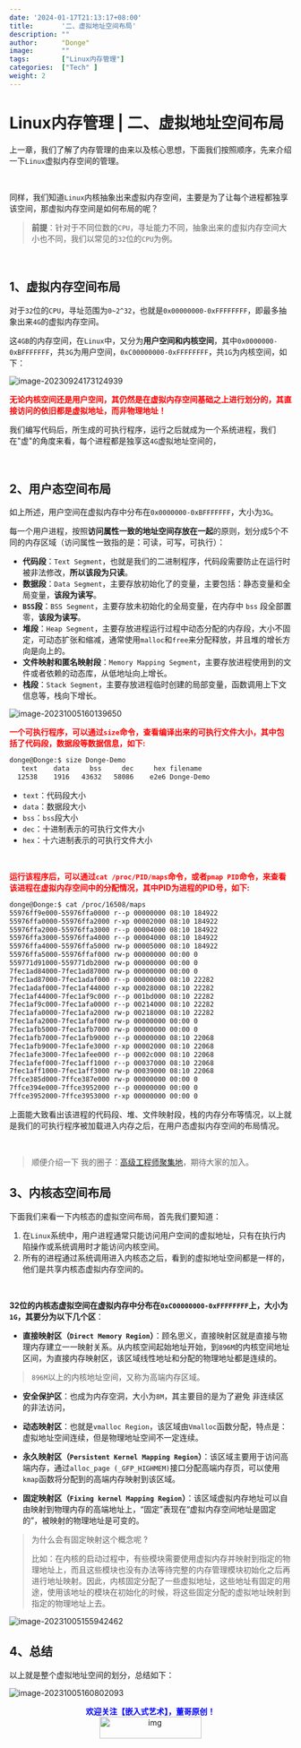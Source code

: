 ```yaml
---
date: '2024-01-17T21:13:17+08:00'
title:       '二、虚拟地址空间布局'
description: ""
author:      "Donge"
image:       ""
tags:        ["Linux内存管理"]
categories:  ["Tech" ]
weight: 2
---
```


# Linux内存管理 | 二、虚拟地址空间布局


上一章，我们了解了内存管理的由来以及核心思想，下面我们按照顺序，先来介绍一下`Linux`虚拟内存空间的管理。

&nbsp;

同样，我们知道`Linux`内核抽象出来虚拟内存空间，主要是为了让每个进程都独享该空间，那虚拟内存空间是如何布局的呢？

> **前提**：针对于不同位数的`CPU`，寻址能力不同，抽象出来的虚拟内存空间大小也不同，我们以常见的`32`位的`CPU`为例。

&nbsp;

## 1、虚拟内存空间布局

对于`32`位的`CPU`，寻址范围为`0~2^32`，也就是`0x00000000-0xFFFFFFFF`，即最多抽象出来`4G`的虚拟内存空间。

这`4GB`的内存空间，在`Linux`中，又分为**用户空间和内核空间**，其中`0x0000000-0xBFFFFFFF`，共`3G`为用户空间，`0xC00000000-0xFFFFFFFF`，共`1G`为内核空间，如下：

![image-20230924173124939](https://image-1305421143.cos.ap-nanjing.myqcloud.com/image/image-20230924173124939.png)

<font color = "red">**无论内核空间还是用户空间，其仍然是在虚拟内存空间基础之上进行划分的，其直接访问的依旧都是虚拟地址，而非物理地址！**</font>

我们编写代码后，所生成的可执行程序，运行之后就成为一个系统进程，我们在"虚"的角度来看，每个进程都是独享这`4G`虚拟地址空间的，

&nbsp;

## 2、用户态空间布局

如上所述，用户空间在虚拟内存中分布在`0x0000000-0xBFFFFFFF`，大小为`3G`。

每一个用户进程，按照**访问属性一致的地址空间存放在一起**的原则，划分成5个不同的内存区域（访问属性一致指的是：可读，可写，可执行）：

- **代码段**：`Text Segment`，也就是我们的二进制程序，代码段需要防止在运行时被非法修改，**所以该段为只读**。
- **数据段**：`Data Segment`，主要存放初始化了的变量，主要包括：静态变量和全局变量，**该段为读写**。
- **`BSS`段**：`BSS Segment`，主要存放未初始化的全局变量，在内存中 `bss` 段全部置零，**该段为读写**。
- **堆段**：`Heap Segment`，主要存放进程运行过程中动态分配的内存段，大小不固定，可动态扩张和缩减，通常使用`malloc`和`free`来分配释放，并且堆的增长方向是向上的。
- **文件映射和匿名映射段**：`Memory Mapping Segment`，主要存放进程使用到的文件或者依赖的动态库，从低地址向上增长。
- **栈段**：`Stack Segment`，主要存放进程临时创建的局部变量，函数调用上下文信息等，栈向下增长。

![image-20231005160139650](https://image-1305421143.cos.ap-nanjing.myqcloud.com/image/image-20231005160139650.png)

<font color = "red">**一个可执行程序，可以通过`size`命令，查看编译出来的可执行文件大小，其中包括了代码段，数据段等数据信息，如下:**</font>

```bash
donge@Donge:$ size Donge-Demo
   text    data     bss     dec     hex filename
  12538    1916   43632   58086    e2e6 Donge-Demo
```

- `text`：代码段大小
- `data`：数据段大小
- `bss`：`bss`段大小
- `dec`：十进制表示的可执行文件大小
- `hex`：十六进制表示的可执行文件大小

&nbsp;

<font color = "red">**运行该程序后，可以通过`cat /proc/PID/maps`命令，或者`pmap PID`命令，来查看该进程在虚拟内存空间中的分配情况，其中PID为进程的PID号，如下:**</font>

```bash
donge@Donge:$ cat /proc/16508/maps
55976ff9e000-55976ffa0000 r--p 00000000 08:10 184922                     /home/donge/WorkSpace/Program/Donge_Programs/Donge_Demo/build/Donge-Demo
55976ffa0000-55976ffa2000 r-xp 00002000 08:10 184922                     /home/donge/WorkSpace/Program/Donge_Programs/Donge_Demo/build/Donge-Demo
55976ffa2000-55976ffa3000 r--p 00004000 08:10 184922                     /home/donge/WorkSpace/Program/Donge_Programs/Donge_Demo/build/Donge-Demo
55976ffa3000-55976ffa4000 r--p 00004000 08:10 184922                     /home/donge/WorkSpace/Program/Donge_Programs/Donge_Demo/build/Donge-Demo
55976ffa4000-55976ffa5000 rw-p 00005000 08:10 184922                     /home/donge/WorkSpace/Program/Donge_Programs/Donge_Demo/build/Donge-Demo
55976ffa5000-55976ffaf000 rw-p 00000000 00:00 0
559771d91000-559771db2000 rw-p 00000000 00:00 0                          [heap]
7fec1ad84000-7fec1ad87000 rw-p 00000000 00:00 0
7fec1ad87000-7fec1adaf000 r--p 00000000 08:10 22282                      /usr/lib/x86_64-linux-gnu/libc.so.6
7fec1adaf000-7fec1af44000 r-xp 00028000 08:10 22282                      /usr/lib/x86_64-linux-gnu/libc.so.6
7fec1af44000-7fec1af9c000 r--p 001bd000 08:10 22282                      /usr/lib/x86_64-linux-gnu/libc.so.6
7fec1af9c000-7fec1afa0000 r--p 00214000 08:10 22282                      /usr/lib/x86_64-linux-gnu/libc.so.6
7fec1afa0000-7fec1afa2000 rw-p 00218000 08:10 22282                      /usr/lib/x86_64-linux-gnu/libc.so.6
7fec1afa2000-7fec1afaf000 rw-p 00000000 00:00 0
7fec1afb5000-7fec1afb7000 rw-p 00000000 00:00 0
7fec1afb7000-7fec1afb9000 r--p 00000000 08:10 22068                      /usr/lib/x86_64-linux-gnu/ld-linux-x86-64.so.2
7fec1afb9000-7fec1afe3000 r-xp 00002000 08:10 22068                      /usr/lib/x86_64-linux-gnu/ld-linux-x86-64.so.2
7fec1afe3000-7fec1afee000 r--p 0002c000 08:10 22068                      /usr/lib/x86_64-linux-gnu/ld-linux-x86-64.so.2
7fec1afef000-7fec1aff1000 r--p 00037000 08:10 22068                      /usr/lib/x86_64-linux-gnu/ld-linux-x86-64.so.2
7fec1aff1000-7fec1aff3000 rw-p 00039000 08:10 22068                      /usr/lib/x86_64-linux-gnu/ld-linux-x86-64.so.2
7ffce385d000-7ffce387e000 rw-p 00000000 00:00 0                          [stack]
7ffce394e000-7ffce3952000 r--p 00000000 00:00 0                          [vvar]
7ffce3952000-7ffce3953000 r-xp 00000000 00:00 0                          [vdso]
```

上面能大致看出该进程的代码段、堆、文件映射段，栈的内存分布等情况，以上就是我们的可执行程序被加载进入内存之后，在用户态虚拟内存空间的布局情况。

&nbsp;

> 顺便介绍一下 我的圈子：[高级工程师聚集地](https://t.zsxq.com/0eUcTOhdO)，期待大家的加入。

## 3、内核态空间布局

下面我们来看一下内核态的虚拟空间布局，首先我们要知道：

1. 在`Linux`系统中，用户进程通常只能访问用户空间的虚拟地址，只有在执行内陷操作或系统调用时才能访问内核空间。
2. 所有的进程通过系统调用进入内核态之后，看到的虚拟地址空间都是一样的，他们是共享内核态虚拟内存空间的。

&nbsp;

**32位的内核态虚拟空间在虚拟内存中分布在`0xC00000000-0xFFFFFFFF`上，大小为`1G`，其要分为以下几个区**：

- **直接映射区（`Direct Memory Region`）**：顾名思义，直接映射区就是直接与物理内存建立一一映射关系。从内核空间起始地址开始，到`896M`的内核空间地址区间，为直接内存映射区，该区域线性地址和分配的物理地址都是连续的。

> `896M`以上的内核地址空间，又称为高端内存区域。

- **安全保护区**：也成为内存空洞，大小为`8M`，其主要目的是为了避免 非连续区的非法访问，

- **动态映射区**：也就是`vmalloc Region`，该区域由`Vmalloc`函数分配，特点是：虚拟地址空间连续，但是物理地址空间不一定连续。
- **永久映射区（`Persistent Kernel Mapping Region`）**：该区域主要用于访问高端内存，通过`alloc_page (_GFP_HIGHMEM)`接口分配高端内存页，可以使用`kmap`函数将分配到的高端内存映射到该区域。
- **固定映射区（`Fixing kernel Mapping Region`）**：该区域虚拟内存地址可以自由映射到物理内存的高端地址上，“固定”表现在“虚拟内存空间地址是固定的”，被映射的物理地址是可变的。

> 为什么会有固定映射这个概念呢 ?
>
> 比如：在内核的启动过程中，有些模块需要使用虚拟内存并映射到指定的物理地址上，而且这些模块也没有办法等待完整的内存管理模块初始化之后再进行地址映射。因此，内核固定分配了一些虚拟地址，这些地址有固定的用途，使用该地址的模块在初始化的时候，将这些固定分配的虚拟地址映射到指定的物理地址上去。

![image-20231005155942462](https://image-1305421143.cos.ap-nanjing.myqcloud.com/image/image-20231005155942462.png)

## 4、总结

以上就是整个虚拟地址空间的划分，总结如下：

![image-20231005160802093](https://image-1305421143.cos.ap-nanjing.myqcloud.com/image/image-20231005160802093.png)



<center><b> <font color ="blue">欢迎关注【嵌入式艺术】，董哥原创！</font></b></center>

<div align=center><img src="https://image-1305421143.cos.ap-nanjing.myqcloud.com/image/Embeded_Art.gif" alt="img" width = "60%" height ="10%"/>
</div>
